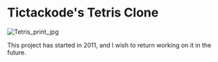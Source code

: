 
# Tictackode's Tetris Clone
![Tetris_print_jpg](https://user-images.githubusercontent.com/38843303/110398297-57952d80-8052-11eb-91a1-c025719f8978.jpg)

This project has started in 2011, and I wish to return working on it in the future.
